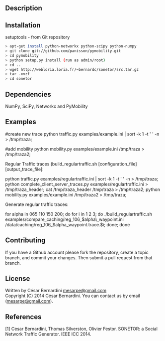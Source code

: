 Description
-----------


Installation
------------

setuptools - from Git repository

```bash
> apt-get install python-networkx python-scipy python-numpy
> git clone git://github.com/panisson/pymobility.git
> cd pymobility
> python setup.py install (run as admin/root)
> cd ..
> wget http://webloria.loria.fr/~bernardc/sonetor/src.tar.gz
> tar -xvzf
> cd sonetor
```

Dependencies
------------
NumPy, SciPy, Networkx and PyMobility

Examples
--------
#create new trace
python traffic.py examples/example.ini | sort -k 1 -t ' ' -n > /tmp/traza;

#add mobility
python mobility.py examples/example.ini /tmp/traza > /tmp/traza2;


Regular Traffic traces (build_regulartraffic.sh [configuration_file] [output_trace_file]:

python traffic.py examples/regulartraffic.ini | sort -k 1 -t ' ' -n > /tmp/traza;
python complete_client_server_traces.py examples/regulartraffic.ini > /tmp/traza_header;
cat /tmp/traza_header /tmp/traza > /tmp/traza2;
python mobility.py examples/example.ini /tmp/traza2 > /tmp/traza;

Generate regular traffic traces:

for alpha in 065 110 150 200; do for i in 1 2 3; do ./build_regulartraffic.sh examples/compare_caching/reg_106_$alpha\_waypoint.ini /data/caching/reg_106_$alpha\_waypoint.trace.$i; done; done

Contributing
------------
If you have a Github account please fork the repository,
create a topic branch, and commit your changes.
Then submit a pull request from that branch.

License
-------
Written by César Bernardini <mesarpe@gmail.com>  
Copyright (C) 2014 César Bernardini.
You can contact us by email (mesarpe@gmail.com).  



References
----------
[1] Cesar Bernardini, Thomas Silverston, Olivier Festor. SONETOR: a Social Network Traffic Generator. IEEE ICC 2014.
